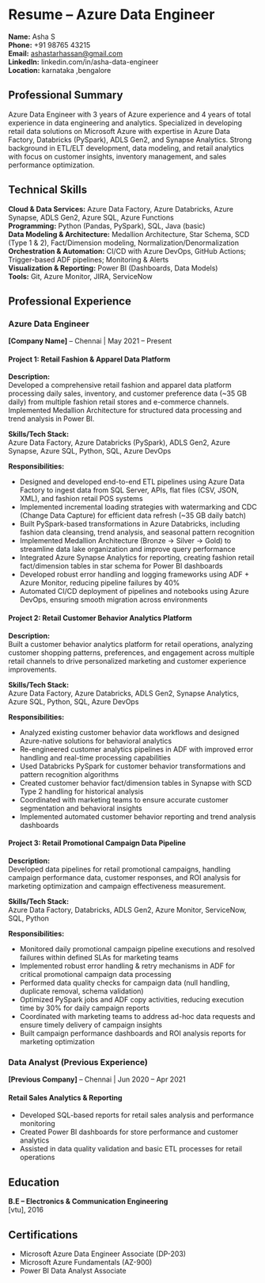# Resume – Azure Data Engineer

**Name:** Asha S  
**Phone:** +91 98765 43215  
**Email:** ashastarhassan@gmail.com  
**LinkedIn:** linkedin.com/in/asha-data-engineer  
**Location:** karnataka ,bengalore  

## Professional Summary

Azure Data Engineer with 3 years of Azure experience and 4 years of total experience in data engineering and analytics. Specialized in developing retail data solutions on Microsoft Azure with expertise in Azure Data Factory, Databricks (PySpark), ADLS Gen2, and Synapse Analytics. Strong background in ETL/ELT development, data modeling, and retail analytics with focus on customer insights, inventory management, and sales performance optimization.

## Technical Skills

**Cloud & Data Services:** Azure Data Factory, Azure Databricks, Azure Synapse, ADLS Gen2, Azure SQL, Azure Functions  
**Programming:** Python (Pandas, PySpark), SQL, Java (basic)  
**Data Modeling & Architecture:** Medallion Architecture, Star Schema, SCD (Type 1 & 2), Fact/Dimension modeling, Normalization/Denormalization  
**Orchestration & Automation:** CI/CD with Azure DevOps, GitHub Actions; Trigger-based ADF pipelines; Monitoring & Alerts  
**Visualization & Reporting:** Power BI (Dashboards, Data Models)  
**Tools:** Git, Azure Monitor, JIRA, ServiceNow  

## Professional Experience

### Azure Data Engineer
**[Company Name]** – Chennai | May 2021 – Present  

#### Project 1: Retail Fashion & Apparel Data Platform

**Description:**  
Developed a comprehensive retail fashion and apparel data platform processing daily sales, inventory, and customer preference data (~35 GB daily) from multiple fashion retail stores and e-commerce channels. Implemented Medallion Architecture for structured data processing and trend analysis in Power BI.

**Skills/Tech Stack:**  
Azure Data Factory, Azure Databricks (PySpark), ADLS Gen2, Azure Synapse, Azure SQL, Python, SQL, Azure DevOps

**Responsibilities:**
- Designed and developed end-to-end ETL pipelines using Azure Data Factory to ingest data from SQL Server, APIs, flat files (CSV, JSON, XML), and fashion retail POS systems
- Implemented incremental loading strategies with watermarking and CDC (Change Data Capture) for efficient data refresh (~35 GB daily batch)
- Built PySpark-based transformations in Azure Databricks, including fashion data cleansing, trend analysis, and seasonal pattern recognition
- Implemented Medallion Architecture (Bronze → Silver → Gold) to streamline data lake organization and improve query performance
- Integrated Azure Synapse Analytics for reporting, creating fashion retail fact/dimension tables in star schema for Power BI dashboards
- Developed robust error handling and logging frameworks using ADF + Azure Monitor, reducing pipeline failures by 40%
- Automated CI/CD deployment of pipelines and notebooks using Azure DevOps, ensuring smooth migration across environments

#### Project 2: Retail Customer Behavior Analytics Platform

**Description:**  
Built a customer behavior analytics platform for retail operations, analyzing customer shopping patterns, preferences, and engagement across multiple retail channels to drive personalized marketing and customer experience improvements.

**Skills/Tech Stack:**  
Azure Data Factory, Azure Databricks, ADLS Gen2, Synapse Analytics, Azure SQL, Python, SQL, Azure DevOps

**Responsibilities:**
- Analyzed existing customer behavior data workflows and designed Azure-native solutions for behavioral analytics
- Re-engineered customer analytics pipelines in ADF with improved error handling and real-time processing capabilities
- Used Databricks PySpark for customer behavior transformations and pattern recognition algorithms
- Created customer behavior fact/dimension tables in Synapse with SCD Type 2 handling for historical analysis
- Coordinated with marketing teams to ensure accurate customer segmentation and behavioral insights
- Implemented automated customer behavior reporting and trend analysis dashboards

#### Project 3: Retail Promotional Campaign Data Pipeline

**Description:**  
Developed data pipelines for retail promotional campaigns, handling campaign performance data, customer responses, and ROI analysis for marketing optimization and campaign effectiveness measurement.

**Skills/Tech Stack:**  
Azure Data Factory, Databricks, ADLS Gen2, Azure Monitor, ServiceNow, SQL, Python

**Responsibilities:**
- Monitored daily promotional campaign pipeline executions and resolved failures within defined SLAs for marketing teams
- Implemented robust error handling & retry mechanisms in ADF for critical promotional campaign data processing
- Performed data quality checks for campaign data (null handling, duplicate removal, schema validation)
- Optimized PySpark jobs and ADF copy activities, reducing execution time by 30% for daily campaign reports
- Coordinated with marketing teams to address ad-hoc data requests and ensure timely delivery of campaign insights
- Built campaign performance dashboards and ROI analysis reports for marketing optimization

### Data Analyst (Previous Experience)
**[Previous Company]** – Chennai | Jun 2020 – Apr 2021  

#### Retail Sales Analytics & Reporting
- Developed SQL-based reports for retail sales analysis and performance monitoring
- Created Power BI dashboards for store performance and customer analytics
- Assisted in data quality validation and basic ETL processes for retail operations

## Education

**B.E – Electronics & Communication Engineering**  
[vtu], 2016

## Certifications

- Microsoft Azure Data Engineer Associate (DP-203)
- Microsoft Azure Fundamentals (AZ-900)
- Power BI Data Analyst Associate

